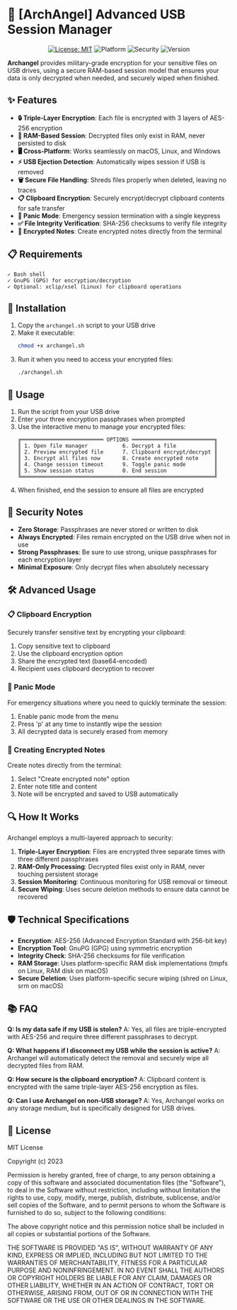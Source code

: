 # 🔐 [ArchAngel] Advanced USB Session Manager

<p align="center">
  <a href="https://opensource.org/licenses/MIT"><img src="https://img.shields.io/badge/License-MIT-blue.svg" alt="License: MIT"></a>
  <img src="https://img.shields.io/badge/Platform-Linux%20%7C%20macOS%20%7C%20Windows-lightgrey" alt="Platform">
  <img src="https://img.shields.io/badge/Security-AES--256-green" alt="Security">
  <img src="https://img.shields.io/badge/Version-2.0-orange" alt="Version">
</p>

**Archangel** provides military-grade encryption for your sensitive files on USB drives, using a secure RAM-based session model that ensures your data is only decrypted when needed, and securely wiped when finished.

## ✨ Features

- **🔒 Triple-Layer Encryption**: Each file is encrypted with 3 layers of AES-256 encryption
- **🧠 RAM-Based Session**: Decrypted files only exist in RAM, never persisted to disk
- **🖥️ Cross-Platform**: Works seamlessly on macOS, Linux, and Windows
- **⚡ USB Ejection Detection**: Automatically wipes session if USB is removed
- **🗑️ Secure File Handling**: Shreds files properly when deleted, leaving no traces
- **📋 Clipboard Encryption**: Securely encrypt/decrypt clipboard contents for safe transfer
- **🚨 Panic Mode**: Emergency session termination with a single keypress
- **✅ File Integrity Verification**: SHA-256 checksums to verify file integrity
- **📝 Encrypted Notes**: Create encrypted notes directly from the terminal

## 📋 Requirements

```
✓ Bash shell
✓ GnuPG (GPG) for encryption/decryption
✓ Optional: xclip/xsel (Linux) for clipboard operations
```

## 🚀 Installation

1. Copy the `archangel.sh` script to your USB drive
2. Make it executable:
   ```bash
   chmod +x archangel.sh
   ```
3. Run it when you need to access your encrypted files:
   ```bash
   ./archangel.sh
   ```

## 🔧 Usage

1. Run the script from your USB drive
2. Enter your three encryption passphrases when prompted
3. Use the interactive menu to manage your encrypted files:
   ```
   ╔══════════════════════════ OPTIONS ══════════════════════════╗
   ║ 1. Open file manager           6. Decrypt a file            ║
   ║ 2. Preview encrypted file      7. Clipboard encrypt/decrypt ║
   ║ 3. Encrypt all files now       8. Create encrypted note     ║
   ║ 4. Change session timeout      9. Toggle panic mode         ║
   ║ 5. Show session status         0. End session               ║
   ╚═════════════════════════════════════════════════════════════╝
   ```
4. When finished, end the session to ensure all files are encrypted

## 🔐 Security Notes

- **Zero Storage**: Passphrases are never stored or written to disk
- **Always Encrypted**: Files remain encrypted on the USB drive when not in use
- **Strong Passphrases**: Be sure to use strong, unique passphrases for each encryption layer
- **Minimal Exposure**: Only decrypt files when absolutely necessary

## 🛠️ Advanced Usage

### 📋 Clipboard Encryption

Securely transfer sensitive text by encrypting your clipboard:

1. Copy sensitive text to clipboard
2. Use the clipboard encryption option
3. Share the encrypted text (base64-encoded)
4. Recipient uses clipboard decryption to recover

### 🚨 Panic Mode

For emergency situations where you need to quickly terminate the session:

1. Enable panic mode from the menu
2. Press 'p' at any time to instantly wipe the session
3. All decrypted data is securely erased from memory

### 📝 Creating Encrypted Notes

Create notes directly from the terminal:

1. Select "Create encrypted note" option
2. Enter note title and content
3. Note will be encrypted and saved to USB automatically

## 🔍 How It Works

Archangel employs a multi-layered approach to security:

1. **Triple-Layer Encryption**: Files are encrypted three separate times with three different passphrases
2. **RAM-Only Processing**: Decrypted files exist only in RAM, never touching persistent storage
3. **Session Monitoring**: Continuous monitoring for USB removal or timeout
4. **Secure Wiping**: Uses secure deletion methods to ensure data cannot be recovered

## 🛡️ Technical Specifications

- **Encryption**: AES-256 (Advanced Encryption Standard with 256-bit key)
- **Encryption Tool**: GnuPG (GPG) using symmetric encryption
- **Integrity Check**: SHA-256 checksums for file verification
- **RAM Storage**: Uses platform-specific RAM disk implementations (tmpfs on Linux, RAM disk on macOS)
- **Secure Deletion**: Uses platform-specific secure wiping (shred on Linux, srm on macOS)

## 📚 FAQ

**Q: Is my data safe if my USB is stolen?**
A: Yes, all files are triple-encrypted with AES-256 and require three different passphrases to decrypt.

**Q: What happens if I disconnect my USB while the session is active?**
A: Archangel will automatically detect the removal and securely wipe all decrypted files from RAM.

**Q: How secure is the clipboard encryption?**
A: Clipboard content is encrypted with the same triple-layer AES-256 encryption as files.

**Q: Can I use Archangel on non-USB storage?**
A: Yes, Archangel works on any storage medium, but is specifically designed for USB drives.

## 📜 License

MIT License

Copyright (c) 2023

Permission is hereby granted, free of charge, to any person obtaining a copy of this software and associated documentation files (the "Software"), to deal in the Software without restriction, including without limitation the rights to use, copy, modify, merge, publish, distribute, sublicense, and/or sell copies of the Software, and to permit persons to whom the Software is furnished to do so, subject to the following conditions:

The above copyright notice and this permission notice shall be included in all copies or substantial portions of the Software.

THE SOFTWARE IS PROVIDED "AS IS", WITHOUT WARRANTY OF ANY KIND, EXPRESS OR IMPLIED, INCLUDING BUT NOT LIMITED TO THE WARRANTIES OF MERCHANTABILITY, FITNESS FOR A PARTICULAR PURPOSE AND NONINFRINGEMENT. IN NO EVENT SHALL THE AUTHORS OR COPYRIGHT HOLDERS BE LIABLE FOR ANY CLAIM, DAMAGES OR OTHER LIABILITY, WHETHER IN AN ACTION OF CONTRACT, TORT OR OTHERWISE, ARISING FROM, OUT OF OR IN CONNECTION WITH THE SOFTWARE OR THE USE OR OTHER DEALINGS IN THE SOFTWARE.
